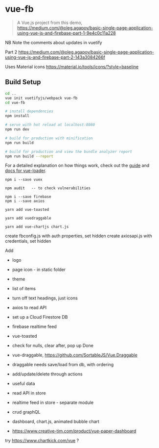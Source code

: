 # vue-fb

> A Vue.js project
from this demo, https://medium.com/@oleg.agapov/basic-single-page-application-using-vue-js-and-firebase-part-1-9e4c0c11a228

NB Note the comments about updates in vuetify

Part 2
https://medium.com/@oleg.agapov/basic-single-page-application-using-vue-js-and-firebase-part-2-143a3084266f

Uses Material icons
https://material.io/tools/icons/?style=baseline

## Build Setup

``` bash
cd ..
vue init vuetifyjs/webpack vue-fb
cd vue-fb

# install dependencies
npm install

# serve with hot reload at localhost:8080
npm run dev

# build for production with minification
npm run build

# build for production and view the bundle analyzer report
npm run build --report
```

For a detailed explanation on how things work, check out the [guide](http://vuejs-templates.github.io/webpack/) and [docs for vue-loader](http://vuejs.github.io/vue-loader).

```
npm i --save vuex

npm audit   -- to check vulnerabilities

npm i --save firebase
npm i --save axios

yarn add vue-toasted

yarn add vuedraggable

yarn add vue-chartjs chart.js

```
create fbconfig.js with auth properties, set hidden
create axiosapi.js with credentials, set hidden

Add
- logo
- page icon - in static folder
- theme
- list of items
- turn off text headings, just icons
- axios to read API
- set up a Cloud Firestore DB
- firebase realtime feed
- vue-toasted

- check for nulls, clear after, pop up Done
- vue-draggable, https://github.com/SortableJS/Vue.Draggable

- draggable needs save/load from db, with ordering
- add/update/delete through actions
- useful data

- read API in store
- realtime feed in store - separate module
- crud graphQL
- dashboard, chart.js, animated bubble chart
- https://www.creative-tim.com/product/vue-paper-dashboard


try https://www.chartkick.com/vue ?